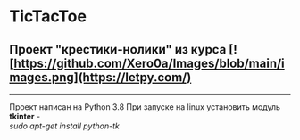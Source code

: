 # TicTacToe

## Проект "крестики-нолики" из курса [![https://github.com/Xero0a/Images/blob/main/images.png](https://letpy.com/)

---

Проект написан на Python 3.8
При запуске на linux установить модуль **tkinter** -  
_sudo apt-get install python-tk_
